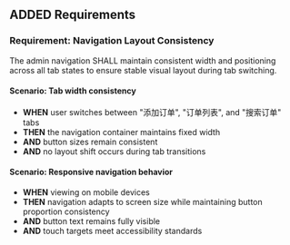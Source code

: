 ## ADDED Requirements

### Requirement: Navigation Layout Consistency
The admin navigation SHALL maintain consistent width and positioning across all tab states to ensure stable visual layout during tab switching.

#### Scenario: Tab width consistency
- **WHEN** user switches between "添加订单", "订单列表", and "搜索订单" tabs
- **THEN** the navigation container maintains fixed width
- **AND** button sizes remain consistent
- **AND** no layout shift occurs during tab transitions

#### Scenario: Responsive navigation behavior
- **WHEN** viewing on mobile devices
- **THEN** navigation adapts to screen size while maintaining button proportion consistency
- **AND** button text remains fully visible
- **AND** touch targets meet accessibility standards